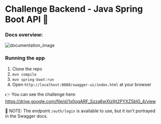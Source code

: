 # Challenge Backend - Java Spring Boot API 🚀

### Docs overview:
![documentation_image](/misc/screenrecord.gif)

### Running the app
1. Clone the repo
2. `mvn compile`
3. `mvn spring-boot:run`
4. Open `http://localhost:8080/swagger-ui/index.html` at your browser

👉 You can see the challenge here: https://drive.google.com/file/d/1x0ogARF_Szza6wXIzIljt2PYXZ5bIG_4/view

🔧 NOTE: The endpoint `/auth/login` is available to use, but it isn't portrayed in the Swagger docs.
